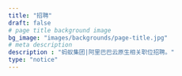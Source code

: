 ```yaml
---
title: "招聘"
draft: false
# page title background image
bg_image: "images/backgrounds/page-title.jpg"
# meta description
description : "蚂蚁集团|阿里巴巴云原生相关职位招聘。"
type: "notice"
---
```

